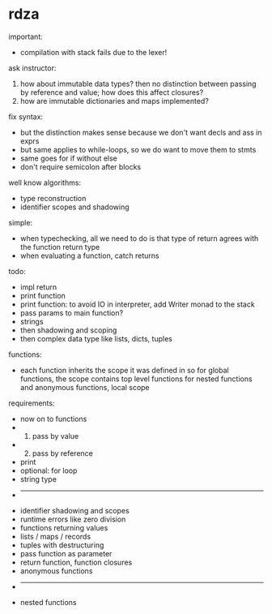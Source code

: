 # rdza

important:
* compilation with stack fails due to the lexer!

ask instructor:
1) how about immutable data types? then no distinction between passing
    by reference and value; how does this affect closures?
2) how are immutable dictionaries and maps implemented?

fix syntax:
* but the distinction makes sense because we don't want decls and ass in exprs
* but same applies to while-loops, so we do want to move them to stmts
* same goes for if without else
* don't require semicolon after blocks

well know algorithms:
* type reconstruction
* identifier scopes and shadowing




simple:
* when typechecking, all we need to do is that type of return agrees with the function return type
* when evaluating a function, catch returns




todo:
* impl return
* print function
* print function: to avoid IO in interpreter, add Writer monad to the stack
* pass params to main function?
* strings
* then shadowing and scoping
* then complex data type like lists, dicts, tuples

functions:
* each function inherits the scope it was defined in
    so for global functions, the scope contains top level functions
    for nested functions and anonymous functions, local scope

requirements:
* now on to functions
* 1) pass by value
* 2) pass by reference
* print
* optional: for loop
* string type
* ---
* identifier shadowing and scopes
* runtime errors like zero division
* functions returning values
* lists / maps / records
* tuples with destructuring
* pass function as parameter
* return function, function closures
* anonymous functions
* ---
* nested functions